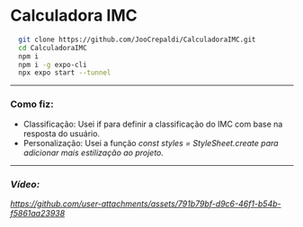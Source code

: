 # Calculadora IMC

```bash
  git clone https://github.com/JooCrepaldi/CalculadoraIMC.git
  cd CalculadoraIMC
  npm i
  npm i -g expo-cli
  npx expo start --tunnel
```

-----

### Como fiz:
 - Classificação: Usei if para definir a classificação do IMC com base na resposta do usuário.
 - Personalização: Usei a função  <i>const styles = StyleSheet.create<i/>  para adicionar mais estilização ao projeto.

----

### Vídeo:
https://github.com/user-attachments/assets/791b79bf-d9c6-46f1-b54b-f5861aa23938
